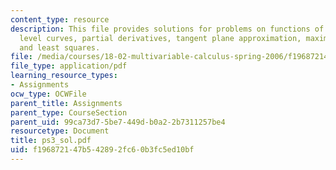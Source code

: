 ```yaml
---
content_type: resource
description: This file provides solutions for problems on functions of several variables,
  level curves, partial derivatives, tangent plane approximation, maxima and minima,
  and least squares.
file: /media/courses/18-02-multivariable-calculus-spring-2006/f196872147b542892fc60b3fc5ed10bf_ps3_sol.pdf
file_type: application/pdf
learning_resource_types:
- Assignments
ocw_type: OCWFile
parent_title: Assignments
parent_type: CourseSection
parent_uid: 99ca73d7-5be7-449d-b0a2-2b7311257be4
resourcetype: Document
title: ps3_sol.pdf
uid: f1968721-47b5-4289-2fc6-0b3fc5ed10bf
---
```

